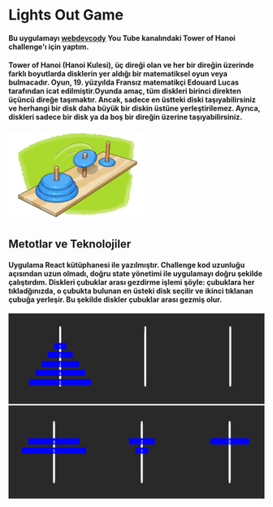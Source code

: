 # Lights Out Game

#### Bu uygulamayı [webdevcody](https://www.youtube.com/@WebDevCody) You Tube kanalındaki Tower of Hanoi challenge'ı için yaptım.

#### Tower of Hanoi (Hanoi Kulesi), üç direği olan ve her bir direğin üzerinde farklı boyutlarda disklerin yer aldığı bir matematiksel oyun veya bulmacadır. Oyun, 19. yüzyılda Fransız matematikçi Edouard Lucas tarafından icat edilmiştir.Oyunda amaç, tüm diskleri birinci direkten üçüncü direğe taşımaktır. Ancak, sadece en üstteki diski taşıyabilirsiniz ve herhangi bir disk daha büyük bir diskin üstüne yerleştirilemez. Ayrıca, diskleri sadece bir disk ya da boş bir direğin üzerine taşıyabilirsiniz.

<img src="./ReadmeImg/ToH.png" height="178">

<br/>

## Metotlar ve Teknolojiler
#### Uygulama React kütüphanesi ile yazılmıştır. Challenge kod uzunluğu açısından uzun olmadı, doğru state yönetimi ile uygulamayı doğru şekilde çalıştırdım. Diskleri çubuklar arası gezdirme işlemi şöyle: çubuklara her tıkladğınızda, o çubukta bulunan en üsteki disk seçilir ve ikinci tıklanan çubuğa yerleşir. Bu şekilde diskler çubuklar arası gezmiş olur.

<img src="./ReadmeImg/ToH1.png" height="178">

<img src="./ReadmeImg/ToH2.png" height="183">